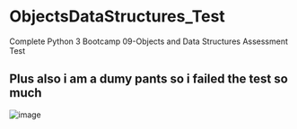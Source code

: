# ObjectsDataStructures_Test
Complete Python 3 Bootcamp 09-Objects and Data Structures Assessment Test

## Plus also i am a dumy pants so i failed the test so much

![image](https://user-images.githubusercontent.com/86202719/131159962-8e54a133-2504-418d-a39b-184d61476d03.png)
